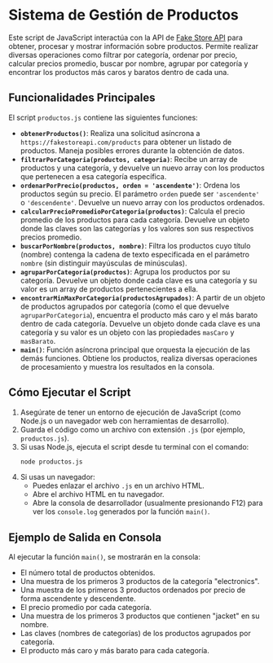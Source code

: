 # Sistema de Gestión de Productos

Este script de JavaScript interactúa con la API de [Fake Store API](https://fakestoreapi.com/) para obtener, procesar y mostrar información sobre productos. Permite realizar diversas operaciones como filtrar por categoría, ordenar por precio, calcular precios promedio, buscar por nombre, agrupar por categoría y encontrar los productos más caros y baratos dentro de cada una.

## Funcionalidades Principales

El script `productos.js` contiene las siguientes funciones:

* **`obtenerProductos()`**: Realiza una solicitud asíncrona a `https://fakestoreapi.com/products` para obtener un listado de productos. Maneja posibles errores durante la obtención de datos.
* **`filtrarPorCategoria(productos, categoria)`**: Recibe un array de productos y una categoría, y devuelve un nuevo array con los productos que pertenecen a esa categoría específica.
* **`ordenarPorPrecio(productos, orden = 'ascendente')`**: Ordena los productos según su precio. El parámetro `orden` puede ser `'ascendente'` o `'descendente'`. Devuelve un nuevo array con los productos ordenados.
* **`calcularPrecioPromedioPorCategoria(productos)`**: Calcula el precio promedio de los productos para cada categoría. Devuelve un objeto donde las claves son las categorías y los valores son sus respectivos precios promedio.
* **`buscarPorNombre(productos, nombre)`**: Filtra los productos cuyo título (nombre) contenga la cadena de texto especificada en el parámetro `nombre` (sin distinguir mayúsculas de minúsculas).
* **`agruparPorCategoria(productos)`**: Agrupa los productos por su categoría. Devuelve un objeto donde cada clave es una categoría y su valor es un array de productos pertenecientes a ella.
* **`encontrarMinMaxPorCategoria(productosAgrupados)`**: A partir de un objeto de productos agrupados por categoría (como el que devuelve `agruparPorCategoria`), encuentra el producto más caro y el más barato dentro de cada categoría. Devuelve un objeto donde cada clave es una categoría y su valor es un objeto con las propiedades `masCaro` y `masBarato`.
* **`main()`**: Función asíncrona principal que orquesta la ejecución de las demás funciones. Obtiene los productos, realiza diversas operaciones de procesamiento y muestra los resultados en la consola.

## Cómo Ejecutar el Script

1.  Asegúrate de tener un entorno de ejecución de JavaScript (como Node.js o un navegador web con herramientas de desarrollo).
2.  Guarda el código como un archivo con extensión `.js` (por ejemplo, `productos.js`).
3.  Si usas Node.js, ejecuta el script desde tu terminal con el comando:
    ```bash
    node productos.js
    ```
4.  Si usas un navegador:
    * Puedes enlazar el archivo `.js` en un archivo HTML.
    * Abre el archivo HTML en tu navegador.
    * Abre la consola de desarrollador (usualmente presionando F12) para ver los `console.log` generados por la función `main()`.

## Ejemplo de Salida en Consola

Al ejecutar la función `main()`, se mostrarán en la consola:

* El número total de productos obtenidos.
* Una muestra de los primeros 3 productos de la categoría "electronics".
* Una muestra de los primeros 3 productos ordenados por precio de forma ascendente y descendente.
* El precio promedio por cada categoría.
* Una muestra de los primeros 3 productos que contienen "jacket" en su nombre.
* Las claves (nombres de categorías) de los productos agrupados por categoría.
* El producto más caro y más barato para cada categoría.

